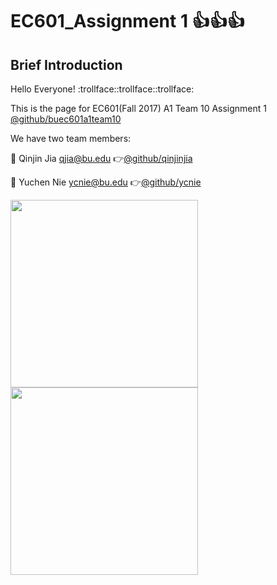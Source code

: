 # EC601_Assignment 1 :thumbsup::thumbsup::thumbsup:
## Brief Introduction
  Hello Everyone! :trollface::trollface::trollface:
  
  This is the page for EC601(Fall 2017) A1 Team 10 Assignment 1 
  [@github/buec601a1team10](https://github.com/orgs/buec601a1team10/dashboard)
  
  We have two team members:
  
  :boy: Qinjin Jia qjia@bu.edu   :point_right:[@github/qinjinjia](https://github.com/qinjinjia)
  
  :girl: Yuchen Nie  ycnie@bu.edu  :point_right:[@github/ycnie](https://github.com/ycnie)

<img src="https://github.com/qinjinjia/ec601_ass1/blob/master/original.png" width="300" height="300">
<img src="https://github.com/qinjinjia/ec601_ass1/blob/master/processed.png" width="300" height="300">

